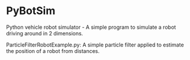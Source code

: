 PyBotSim
========
Python vehicle robot simulator - 
A simple program to simulate a robot driving around in 2 dimensions.

ParticleFilterRobotExample.py: A simple particle filter applied to estimate the 
position of a robot from distances.


